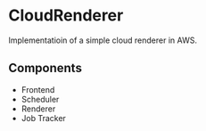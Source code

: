 # CloudRenderer
Implementatioin of a simple cloud renderer in AWS.

## Components
- Frontend
- Scheduler
- Renderer
- Job Tracker


